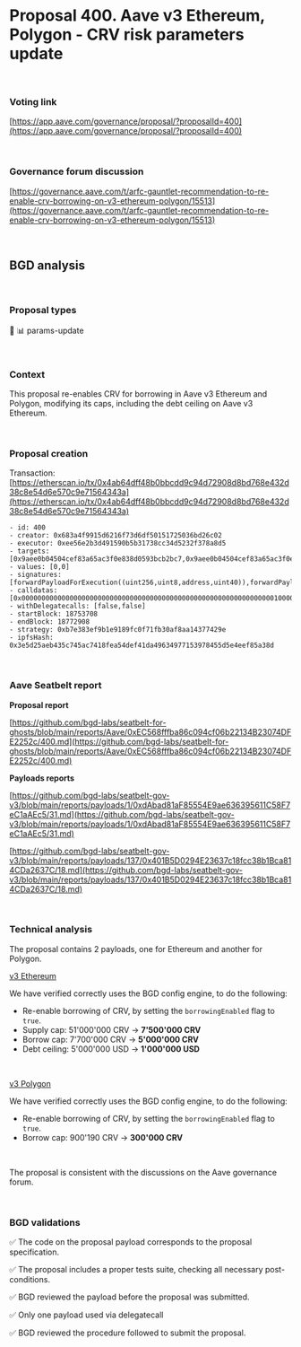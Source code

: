 # Proposal 400. Aave v3 Ethereum, Polygon - CRV risk parameters update

<br>

### Voting link

[https://app.aave.com/governance/proposal/?proposalId=400](https://app.aave.com/governance/proposal/?proposalId=400)

<br>

### Governance forum discussion

[https://governance.aave.com/t/arfc-gauntlet-recommendation-to-re-enable-crv-borrowing-on-v3-ethereum-polygon/15513](https://governance.aave.com/t/arfc-gauntlet-recommendation-to-re-enable-crv-borrowing-on-v3-ethereum-polygon/15513)

<br>

## BGD analysis

<br>

### Proposal types

:wrench: :bar_chart: params-update

<br>

### Context

This proposal re-enables CRV for borrowing in Aave v3 Ethereum and Polygon, modifying its caps, including the debt ceiling on Aave v3 Ethereum.

<br>

### Proposal creation

Transaction: [https://etherscan.io/tx/0x4ab64dff48b0bbcdd9c94d72908d8bd768e432d38c8e54d6e570c9e71564343a](https://etherscan.io/tx/0x4ab64dff48b0bbcdd9c94d72908d8bd768e432d38c8e54d6e570c9e71564343a)

```
- id: 400
- creator: 0x683a4f9915d6216f73d6df50151725036bd26c02
- executor: 0xee56e2b3d491590b5b31738cc34d5232f378a8d5
- targets: [0x9aee0b04504cef83a65ac3f0e838d0593bcb2bc7,0x9aee0b04504cef83a65ac3f0e838d0593bcb2bc7]
- values: [0,0]
- signatures: [forwardPayloadForExecution((uint256,uint8,address,uint40)),forwardPayloadForExecution((uint256,uint8,address,uint40))]
- calldatas: [0x00000000000000000000000000000000000000000000000000000000000000010000000000000000000000000000000000000000000000000000000000000001000000000000000000000000dabad81af85554e9ae636395611c58f7ec1aaec5000000000000000000000000000000000000000000000000000000000000001f,0x00000000000000000000000000000000000000000000000000000000000000890000000000000000000000000000000000000000000000000000000000000001000000000000000000000000401b5d0294e23637c18fcc38b1bca814cda2637c0000000000000000000000000000000000000000000000000000000000000012]
- withDelegatecalls: [false,false]
- startBlock: 18753708
- endBlock: 18772908
- strategy: 0xb7e383ef9b1e9189fc0f71fb30af8aa14377429e
- ipfsHash: 0x3e5d25aeb435c745ac7418fea54def41da49634977153978455d5e4eef85a38d
```

<br>

### Aave Seatbelt report

**Proposal report**

[https://github.com/bgd-labs/seatbelt-for-ghosts/blob/main/reports/Aave/0xEC568fffba86c094cf06b22134B23074DFE2252c/400.md](https://github.com/bgd-labs/seatbelt-for-ghosts/blob/main/reports/Aave/0xEC568fffba86c094cf06b22134B23074DFE2252c/400.md)


**Payloads reports**

[https://github.com/bgd-labs/seatbelt-gov-v3/blob/main/reports/payloads/1/0xdAbad81aF85554E9ae636395611C58F7eC1aAEc5/31.md](https://github.com/bgd-labs/seatbelt-gov-v3/blob/main/reports/payloads/1/0xdAbad81aF85554E9ae636395611C58F7eC1aAEc5/31.md)

[https://github.com/bgd-labs/seatbelt-gov-v3/blob/main/reports/payloads/137/0x401B5D0294E23637c18fcc38b1Bca814CDa2637C/18.md](https://github.com/bgd-labs/seatbelt-gov-v3/blob/main/reports/payloads/137/0x401B5D0294E23637c18fcc38b1Bca814CDa2637C/18.md)


<br>

### Technical analysis

The proposal contains 2 payloads, one for Ethereum and another for Polygon.


[v3 Ethereum](https://etherscan.io/address/0x78aCeC1B92dF516DA14B3dbed91219772180330A#code#F1#L15)

We have verified correctly uses the BGD config engine, to do the following:
- Re-enable borrowing of CRV, by setting the `borrowingEnabled` flag to `true`.
- Supply cap: 51'000'000 CRV -> **7'500'000 CRV**
- Borrow cap: 7'700'000 CRV -> **5'000'000 CRV**
- Debt ceiling: 5'000'000 USD -> **1'000'000 USD**

<br>

[v3 Polygon](https://polygonscan.com/address/0x78aCeC1B92dF516DA14B3dbed91219772180330A#code#F1#L15)

We have verified correctly uses the BGD config engine, to do the following:
- Re-enable borrowing of CRV, by setting the `borrowingEnabled` flag to `true`.
- Borrow cap: 900'190 CRV -> **300'000 CRV**

<br>

The proposal is consistent with the discussions on the Aave governance forum.

<br>

### BGD validations

:white_check_mark: The code on the proposal payload corresponds to the proposal specification.

:white_check_mark: The proposal includes a proper tests suite, checking all necessary post-conditions.

:white_check_mark: BGD reviewed the payload before the proposal was submitted.

:white_check_mark: Only one payload used via delegatecall

:white_check_mark: BGD reviewed the procedure followed to submit the proposal.
